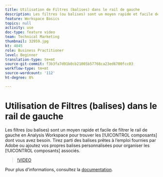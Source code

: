 ```yaml
---
title: Utilisation de Filtres (balises) dans le rail de gauche
description: Les filtres (ou balises) sont un moyen rapide et facile de filtrer le rail de gauche en Analysis Workspace pour trouver les composants dont vous avez besoin. Tirez parti des balises prêtes à l’emploi fournies par Adobe ou ajoutez vos propres balises personnalisées pour organiser les composants associés.
feature: Workspace Basics
topics: null
activity: use
doc-type: feature video
team: Technical Marketing
thumbnail: 32959.jpg
kt: 4845
role: Business Practitioner
level: Beginner
translation-type: tm+mt
source-git-commit: f3b3fa7d91b0cb21005b57768ca23ed6700fcc03
workflow-type: tm+mt
source-wordcount: '112'
ht-degree: 8%

---
```



# Utilisation de Filtres (balises) dans le rail de gauche

Les filtres (ou balises) sont un moyen rapide et facile de filtrer le rail de gauche en Analysis Workspace pour trouver les [!UICONTROL composants] dont vous avez besoin. Tirez parti des balises prêtes à l’emploi fournies par Adobe ou ajoutez vos propres balises personnalisées pour organiser les [!UICONTROL composants] associés.

>[!VIDEO](https://video.tv.adobe.com/v/32959/?quality=12)

Pour plus d’informations, consultez la [documentation](https://docs.adobe.com/content/help/fr-FR/analytics/analyze/analysis-workspace/home.html).
